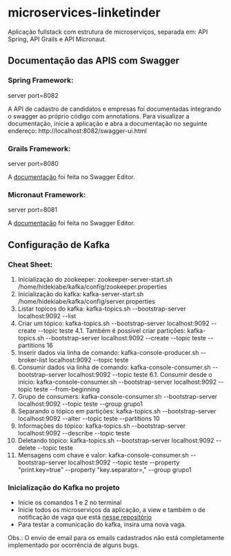 # microservices-linketinder
Aplicação fullstack com estrutura de microserviços, separada em: API Spring, API Grails e API Micronaut.


## Documentação das APIS com Swagger

  ### Spring Framework: 
  
  server port=8082
  
  A API de cadastro de candidatos e empresas foi documentadas integrando o swagger ao próprio código com annotations. Para visualizar a documentação,
  inicie a aplicação e abra a documentação no seguinte endereço: http://localhost:8082/swagger-ui.html
  
  ### Grails Framework: 
  
  server port=8080
  
  A <a href="https://app.swaggerhub.com/apis-docs/HIDEKIABE/vagas/1.0.0#/">documentação</a> foi feita no Swagger Editor.

  ### Micronaut Framework: 
  
  server port=8081
  
  A <a href="https://app.swaggerhub.com/apis-docs/HIDEKIABE/competencias/1.0.0">documentação</a> foi feita no Swagger Editor.


## Configuração de Kafka

  ### Cheat Sheet:
      
  1. Inicialização do zookeeper: zookeeper-server-start.sh /home/hidekiabe/kafka/config/zookeeper.properties 
  2. Inicialização do kafka: kafka-server-start.sh /home/hidekiabe/kafka/config/server.properties
  3. Listar topicos do kafka: kafka-topics.sh --bootstrap-server localhost:9092 --list
  4. Criar um tópico: kafka-topics.sh --bootstrap-server localhost:9092 --create --topic teste
    4.1. Também é possível criar partições: kafka-topics.sh --bootstrap-server localhost:9092 --create --topic teste --partitions 16
  5. Inserir dados via linha de comando: kafka-console-producer.sh --broker-list localhost:9092 --topic teste
  6. Consumir dados via linha de comando: kafka-console-consumer.sh --bootstrap-server localhost:9092 --topic teste
    6.1. Consumir desde o início: kafka-console-consumer.sh --bootstrap-server localhost:9092 --topic teste --from-beginning
  7. Grupo de consumers: kafka-console-consumer.sh --bootstrap-server localhost:9092 --topic teste --group grupo1
  8. Separando o tópico em partições: kafka-topics.sh --bootstrap-server localhost:9092 --alter --topic teste --partitions 10
  9. Informações do tópico: kafka-topics.sh --bootstrap-server localhost:9092 --describe --topic teste
  10. Deletando tópico: kafka-topics.sh --bootstrap-server localhost:9092 --delete --topic teste
  11. Mensagens com chave e valor: kafka-console-consumer.sh --bootstrap-server localhost:9092 --topic teste --property "print.key=true" --property "key.separator=," --group  grupo1

  ### Inicialização do Kafka no projeto
  
  - Inicie os comandos 1 e 2 no terminal
  - Inicie todos os microserviços da aplicação, a view e também o de notificação de vaga que está <a href="https://github.com/hideki-abe/envio-de-email">nesse repositório</a>
  - Para testar a comunicação do kafka, insira uma nova vaga. 
  
  Obs.: O envio de email para os emails cadastrados não está completamente implementado por ocorrência de alguns bugs.

